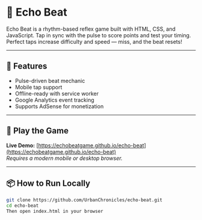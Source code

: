 # 🎵 Echo Beat

Echo Beat is a rhythm-based reflex game built with HTML, CSS, and JavaScript. Tap in sync with the pulse to score points and test your timing. Perfect taps increase difficulty and speed — miss, and the beat resets!

---

## 🔧 Features

- Pulse-driven beat mechanic
- Mobile tap support
- Offline-ready with service worker
- Google Analytics event tracking
- Supports AdSense for monetization

---

## 📱 Play the Game

**Live Demo:** [https://echobeatgame.github.io/echo-beat](https://echobeatgame.github.io/echo-beat)  
*Requires a modern mobile or desktop browser.*

---

## 📦 How to Run Locally

```bash
git clone https://github.com/UrbanChronicles/echo-beat.git
cd echo-beat
Then open index.html in your browser

